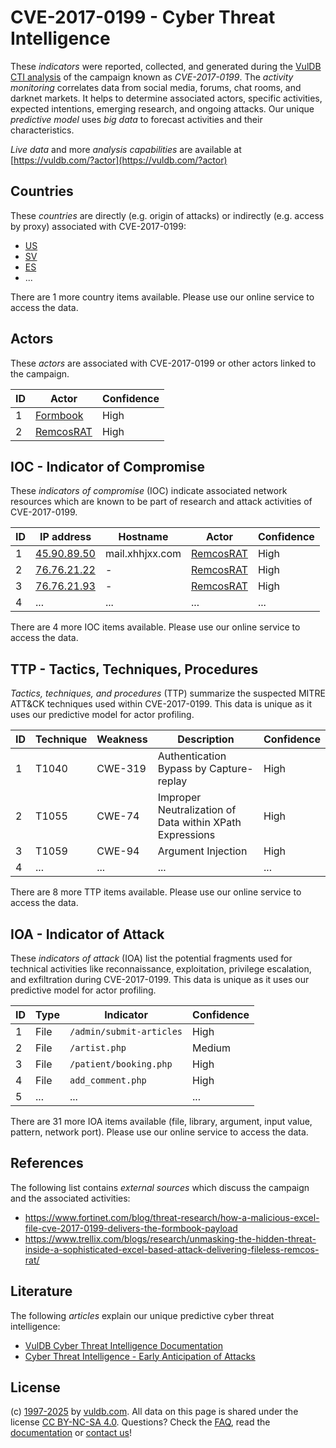 # CVE-2017-0199 - Cyber Threat Intelligence

These _indicators_ were reported, collected, and generated during the [VulDB CTI analysis](https://vuldb.com/?kb.cti) of the campaign known as _CVE-2017-0199_. The _activity monitoring_ correlates data from social media, forums, chat rooms, and darknet markets. It helps to determine associated actors, specific activities, expected intentions, emerging research, and ongoing attacks. Our unique _predictive model_ uses _big data_ to forecast activities and their characteristics.

_Live data_ and more _analysis capabilities_ are available at [https://vuldb.com/?actor](https://vuldb.com/?actor)

## Countries

These _countries_ are directly (e.g. origin of attacks) or indirectly (e.g. access by proxy) associated with CVE-2017-0199:

* [US](https://vuldb.com/?country.us)
* [SV](https://vuldb.com/?country.sv)
* [ES](https://vuldb.com/?country.es)
* ...

There are 1 more country items available. Please use our online service to access the data.

## Actors

These _actors_ are associated with CVE-2017-0199 or other actors linked to the campaign.

ID | Actor | Confidence
-- | ----- | ----------
1 | [Formbook](https://vuldb.com/?actor.formbook) | High
2 | [RemcosRAT](https://vuldb.com/?actor.remcosrat) | High

## IOC - Indicator of Compromise

These _indicators of compromise_ (IOC) indicate associated network resources which are known to be part of research and attack activities of CVE-2017-0199.

ID | IP address | Hostname | Actor | Confidence
-- | ---------- | -------- | ----- | ----------
1 | [45.90.89.50](https://vuldb.com/?ip.45.90.89.50) | mail.xhhjxx.com | [RemcosRAT](https://vuldb.com/?actor.remcosrat) | High
2 | [76.76.21.22](https://vuldb.com/?ip.76.76.21.22) | - | [RemcosRAT](https://vuldb.com/?actor.remcosrat) | High
3 | [76.76.21.93](https://vuldb.com/?ip.76.76.21.93) | - | [RemcosRAT](https://vuldb.com/?actor.remcosrat) | High
4 | ... | ... | ... | ...

There are 4 more IOC items available. Please use our online service to access the data.

## TTP - Tactics, Techniques, Procedures

_Tactics, techniques, and procedures_ (TTP) summarize the suspected MITRE ATT&CK techniques used within CVE-2017-0199. This data is unique as it uses our predictive model for actor profiling.

ID | Technique | Weakness | Description | Confidence
-- | --------- | -------- | ----------- | ----------
1 | T1040 | CWE-319 | Authentication Bypass by Capture-replay | High
2 | T1055 | CWE-74 | Improper Neutralization of Data within XPath Expressions | High
3 | T1059 | CWE-94 | Argument Injection | High
4 | ... | ... | ... | ...

There are 8 more TTP items available. Please use our online service to access the data.

## IOA - Indicator of Attack

These _indicators of attack_ (IOA) list the potential fragments used for technical activities like reconnaissance, exploitation, privilege escalation, and exfiltration during CVE-2017-0199. This data is unique as it uses our predictive model for actor profiling.

ID | Type | Indicator | Confidence
-- | ---- | --------- | ----------
1 | File | `/admin/submit-articles` | High
2 | File | `/artist.php` | Medium
3 | File | `/patient/booking.php` | High
4 | File | `add_comment.php` | High
5 | ... | ... | ...

There are 31 more IOA items available (file, library, argument, input value, pattern, network port). Please use our online service to access the data.

## References

The following list contains _external sources_ which discuss the campaign and the associated activities:

* https://www.fortinet.com/blog/threat-research/how-a-malicious-excel-file-cve-2017-0199-delivers-the-formbook-payload
* https://www.trellix.com/blogs/research/unmasking-the-hidden-threat-inside-a-sophisticated-excel-based-attack-delivering-fileless-remcos-rat/

## Literature

The following _articles_ explain our unique predictive cyber threat intelligence:

* [VulDB Cyber Threat Intelligence Documentation](https://vuldb.com/?kb.cti)
* [Cyber Threat Intelligence - Early Anticipation of Attacks](https://www.scip.ch/en/?labs.20201022)

## License

(c) [1997-2025](https://vuldb.com/?kb.changelog) by [vuldb.com](https://vuldb.com/?kb.about). All data on this page is shared under the license [CC BY-NC-SA 4.0](https://creativecommons.org/licenses/by-nc-sa/4.0/). Questions? Check the [FAQ](https://vuldb.com/?kb.faq), read the [documentation](https://vuldb.com/?kb) or [contact us](https://vuldb.com/?contact)!
